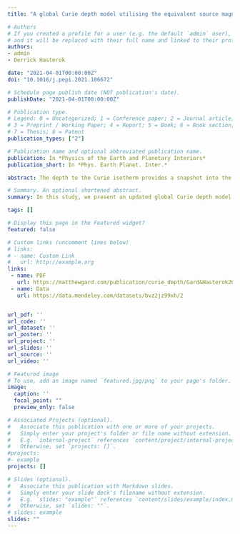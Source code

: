 ```yaml
---
title: "A global Curie depth model utilising the equivalent source magnetic dipole method"

# Authors
# If you created a profile for a user (e.g. the default `admin` user), write the username (folder name) here 
# and it will be replaced with their full name and linked to their profile.
authors:
- admin
- Derrick Hasterok

date: "2021-04-01T00:00:00Z"
doi: "10.1016/j.pepi.2021.106672"

# Schedule page publish date (NOT publication's date).
publishDate: "2021-04-01T00:00:00Z"

# Publication type.
# Legend: 0 = Uncategorized; 1 = Conference paper; 2 = Journal article;
# 3 = Preprint / Working Paper; 4 = Report; 5 = Book; 6 = Book section;
# 7 = Thesis; 8 = Patent
publication_types: ["2"]

# Publication name and optional abbreviated publication name.
publication: In *Physics of the Earth and Planetary Interiors*
publication_short: In *Phys. Earth Planet. Inter.*

abstract: The depth to the Curie isotherm provides a snapshot into the deep thermal conditions of the crust, which helps constrain models of thermally controlled physical properties and processes. In this study, we present an updated global Curie depth model by employing the equivalent source dipole method to fit the lithospheric magnetic field model LCS-1 from spherical harmonic degree 16 to 100. In addition to the new field mode, we utilise all three vector components and include a laterally variable magnetic susceptibility model. We also employ an improved thermal model, TC1, to supplement the degree 1 to 15 components that are otherwise contaminated by the core field. Our new Curie depth model differs by as much as ±20 km relative to previous models, with the largest differences arising from the low order thermal model and variable susceptibility. Key differences are found in central Africa due to application of a variable susceptibility model, and shield regions, but continents with poor constraints such as Antarctica require additional improvement. This new Curie depth model shows good agreement with continental heat flow observations, and provides further evidence that Curie depth estimates may be used to constrain evaluations of the thermal state of the continental lithosphere, especially in regions with sparse or surface contaminated heat flow observations.

# Summary. An optional shortened abstract.
summary: In this study, we present an updated global Curie depth model by employing the equivalent source dipole method to fit the lithospheric magnetic field model LCS-1 from spherical harmonic degree 16 to 100. In addition to the new field mode, we utilise all three vector components and include a laterally variable magnetic susceptibility model. We also employ an improved thermal model, TC1, to supplement the degree 1 to 15 components that are otherwise contaminated by the core field.

tags: []

# Display this page in the Featured widget?
featured: false

# Custom links (uncomment lines below)
# links:
# - name: Custom Link
#   url: http://example.org
links:
 - name: PDF
   url: https://matthewgard.com/publication/curie_depth/Gard&Hasterok2021.pdf
 - name: Data
   url: https://data.mendeley.com/datasets/bvz2jz99xh/2


url_pdf: ''
url_code: ''
url_dataset: ''
url_poster: ''
url_project: ''
url_slides: ''
url_source: ''
url_video: ''

# Featured image
# To use, add an image named `featured.jpg/png` to your page's folder. 
image:
  caption: ''
  focal_point: ""
  preview_only: false

# Associated Projects (optional).
#   Associate this publication with one or more of your projects.
#   Simply enter your project's folder or file name without extension.
#   E.g. `internal-project` references `content/project/internal-project/index.md`.
#   Otherwise, set `projects: []`.
#projects:
#- example
projects: []

# Slides (optional).
#   Associate this publication with Markdown slides.
#   Simply enter your slide deck's filename without extension.
#   E.g. `slides: "example"` references `content/slides/example/index.md`.
#   Otherwise, set `slides: ""`.
# slides: example
slides: ""
---
```


<!--  {{% callout note %}}
 Click the *Cite* button above to demo the feature to enable visitors to import publication metadata into their reference management software.
 {{% /callout %}}

 {{% callout note %}}
 Create your slides in Markdown - click the *Slides* button to check out the example.
 {{% /callout %}}

 Supplementary notes can be added here, including [code, math, and images](https://wowchemy.com/docs/writing-markdown-latex/).
 -->